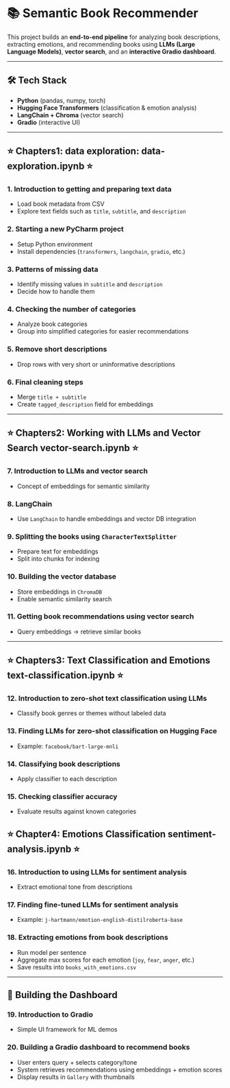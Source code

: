 # 📚 Semantic Book Recommender

This project builds an **end-to-end pipeline** for analyzing book descriptions, extracting emotions, and recommending books using **LLMs (Large Language Models)**, **vector search**, and an **interactive Gradio dashboard**.

---
## 🛠 Tech Stack
- **Python** (pandas, numpy, torch)  
- **Hugging Face Transformers** (classification & emotion analysis)  
- **LangChain + Chroma** (vector search)  
- **Gradio** (interactive UI)  

---

## ⭐️ Chapters1: data exploration:  data-exploration.ipynb ⭐️

### 1. Introduction to getting and preparing text data  
- Load book metadata from CSV  
- Explore text fields such as `title`, `subtitle`, and `description`  

### 2. Starting a new PyCharm project  
- Setup Python environment  
- Install dependencies (`transformers`, `langchain`, `gradio`, etc.)  

### 3. Patterns of missing data  
- Identify missing values in `subtitle` and `description`  
- Decide how to handle them  

### 4. Checking the number of categories  
- Analyze book categories  
- Group into simplified categories for easier recommendations  

### 5. Remove short descriptions  
- Drop rows with very short or uninformative descriptions  

### 6. Final cleaning steps  
- Merge `title + subtitle`  
- Create `tagged_description` field for embeddings  

---

## ⭐️  Chapters2: Working with LLMs and Vector Search   vector-search.ipynb  ⭐️ 

### 7. Introduction to LLMs and vector search  
- Concept of embeddings for semantic similarity  

### 8. LangChain  
- Use `LangChain` to handle embeddings and vector DB integration  

### 9. Splitting the books using `CharacterTextSplitter`  
- Prepare text for embeddings  
- Split into chunks for indexing  

### 10. Building the vector database  
- Store embeddings in `ChromaDB`  
- Enable semantic similarity search  

### 11. Getting book recommendations using vector search  
- Query embeddings → retrieve similar books  

---

## ⭐️  Chapters3: Text Classification and Emotions  text-classification.ipynb   ⭐️ 

### 12. Introduction to zero-shot text classification using LLMs  
- Classify book genres or themes without labeled data  

### 13. Finding LLMs for zero-shot classification on Hugging Face  
- Example: `facebook/bart-large-mnli`  

### 14. Classifying book descriptions  
- Apply classifier to each description  

### 15. Checking classifier accuracy  
- Evaluate results against known categories  

## ⭐️  Chapter4: Emotions Classification   sentiment-analysis.ipynb  ⭐️ 

### 16. Introduction to using LLMs for sentiment analysis  
- Extract emotional tone from descriptions  

### 17. Finding fine-tuned LLMs for sentiment analysis  
- Example: `j-hartmann/emotion-english-distilroberta-base`  

### 18. Extracting emotions from book descriptions  
- Run model per sentence  
- Aggregate max scores for each emotion (`joy`, `fear`, `anger`, etc.)  
- Save results into `books_with_emotions.csv`  

---

## 🎨 Building the Dashboard  

### 19. Introduction to Gradio  
- Simple UI framework for ML demos  

### 20. Building a Gradio dashboard to recommend books  
- User enters query + selects category/tone  
- System retrieves recommendations using embeddings + emotion scores  
- Display results in `Gallery` with thumbnails  





